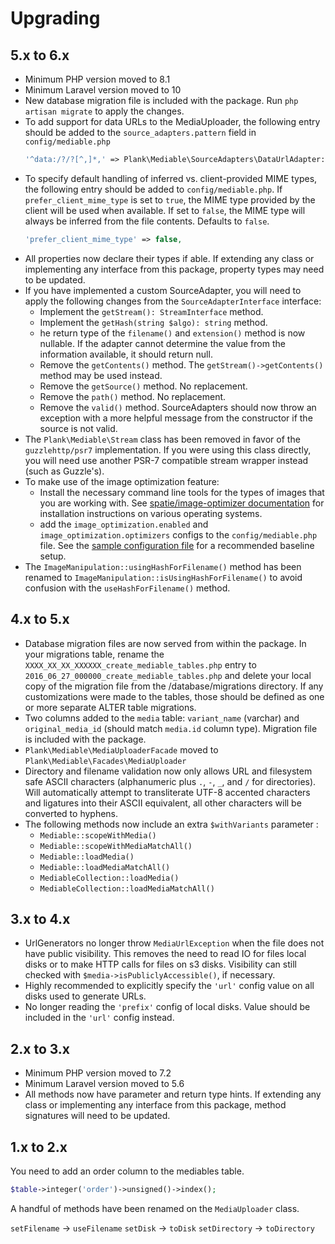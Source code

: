 # Upgrading

## 5.x to 6.x

* Minimum PHP version moved to 8.1
* Minimum Laravel version moved to 10
* New database migration file is included with the package. Run `php artisan migrate` to apply the changes.
* To add support for data URLs to the MediaUploader, the following entry should be added to the `source_adapters.pattern` field in `config/mediable.php`
  ```php
  '^data:/?/?[^,]*,' => Plank\Mediable\SourceAdapters\DataUrlAdapter::class,
  ```
* To specify default handling of inferred vs. client-provided MIME types, the following entry should be added to `config/mediable.php`. If `prefer_client_mime_type` is set to `true`, the MIME type provided by the client will be used when available. If set to `false`, the MIME type will always be inferred from the file contents. Defaults to `false`.
  ```php
  'prefer_client_mime_type' => false,
  ```
* All properties now declare their types if able. If extending any class or implementing any interface from this package, property types may need to be updated.
* If you have implemented a custom SourceAdapter, you will need to apply the following changes from the `SourceAdapterInterface` interface:
  * Implement the `getStream(): StreamInterface` method.
  * Implement the `getHash(string $algo): string` method.
  * he return type of the `filename()` and `extension()` method is now nullable. If the adapter cannot determine the value from the information available, it should return null.
  * Remove the `getContents()` method. The `getStream()->getContents()` method may be used instead.
  * Remove the `getSource()` method. No replacement.
  * Remove the `path()` method. No replacement.
  * Remove the `valid()` method. SourceAdapters should now throw an exception with a more helpful message from the constructor if the source is not valid.
* The `Plank\Mediable\Stream` class has been removed in favor of the `guzzlehttp/psr7` implementation. If you were using this class directly, you will need use another PSR-7 compatible stream wrapper instead (such as Guzzle's).
* To make use of the image optimization feature:
  * Install the necessary command line tools for the types of images that you are working with. See [spatie/image-optimizer documentation](https://github.com/spatie/image-optimizer/blob/main/README.md#optimization-tools) for installation instructions on various operating systems.
  * add the `image_optimization.enabled` and `image_optimization.optimizers` configs to the `config/mediable.php` file. See the [sample configuration file](https://github.com/plank/laravel-mediable/blob/master/config/mediable.php) for a recommended baseline setup.
* The `ImageManipulation::usingHashForFilename()` method has been renamed to `ImageManipulation::isUsingHashForFilename()` to avoid confusion with the `useHashForFilename()` method.

## 4.x to 5.x

* Database migration files are now served from within the package. In your migrations table, rename the `XXXX_XX_XX_XXXXXX_create_mediable_tables.php` entry to `2016_06_27_000000_create_mediable_tables.php` and delete your local copy of the migration file from the /database/migrations directory. If any customizations were made to the tables, those should be defined as one or more separate ALTER table migrations.
* Two columns added to the `media` table: `variant_name` (varchar)  and `original_media_id` (should match `media.id` column type). Migration file is included with the package.
* `Plank\Mediable\MediaUploaderFacade` moved to `Plank\Mediable\Facades\MediaUploader`
* Directory and filename validation now only allows URL and filesystem safe ASCII characters (alphanumeric plus `.`, `-`, `_`, and `/` for directories). Will automatically attempt to transliterate UTF-8 accented characters and ligatures into their ASCII equivalent, all other characters will be converted to hyphens.
* The following methods now include an extra `$withVariants` parameter :
    * `Mediable::scopeWithMedia()`
    * `Mediable::scopeWithMediaMatchAll()`
    * `Mediable::loadMedia()`
    * `Mediable::loadMediaMatchAll()`
    * `MediableCollection::loadMedia()`
    * `MediableCollection::loadMediaMatchAll()`

## 3.x to 4.x

* UrlGenerators no longer throw `MediaUrlException` when the file does not have public visibility. This removes the need to read IO for files local disks or to make HTTP calls for files on s3 disks. Visibility can still checked with `$media->isPubliclyAccessible()`, if necessary.
* Highly recommended to explicitly specify the `'url'` config value on all disks used to generate URLs.
* No longer reading the `'prefix'` config of local disks. Value should be included in the `'url'` config instead.

## 2.x to 3.x

* Minimum PHP version moved to 7.2
* Minimum Laravel version moved to 5.6
* All methods now have parameter and return type hints. If extending any class or implementing any interface from this package, method signatures will need to be updated.

## 1.x to 2.x

You need to add an order column to the mediables table.

```php
$table->integer('order')->unsigned()->index();
```

A handful of methods have been renamed on the `MediaUploader` class.

`setFilename` -> `useFilename`
`setDisk` -> `toDisk`
`setDirectory` -> `toDirectory`


